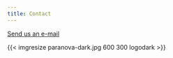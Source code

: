 ```yaml
---
title: Contact	
---
```


[Send us an e-mail](mailto:conrad.borchers@student.uni-tuebingen.de)

{{< imgresize paranova-dark.jpg 600 300 logodark >}}
